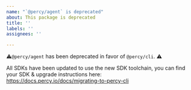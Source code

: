 ```yaml
---
name: "`@percy/agent` is deprecated"
about: This package is deprecated
title: ''
labels: ''
assignees: ''

---
```


⚠️`@percy/agent` has been deprecated in favor of `@percy/cli`. ⚠️ 

All SDKs have been updated to use the new SDK toolchain, you can find your SDK & upgrade instructions here: https://docs.percy.io/docs/migrating-to-percy-cli
